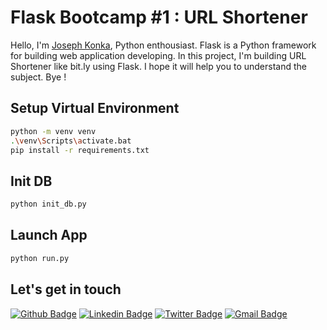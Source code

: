 # Flask Bootcamp #1 : URL Shortener

Hello, I'm [Joseph Konka](https://www.linkedin.com/in/joseph-koami-konka/), Python enthousiast. Flask is a Python framework for building web application developing. In this project, I'm building URL Shortener like bit.ly using Flask. I hope it will help you to understand the subject. Bye !

## Setup Virtual Environment
```sh
python -m venv venv
.\venv\Scripts\activate.bat
pip install -r requirements.txt
```

## Init DB
```sh
python init_db.py
```

## Launch App
```sh
python run.py
```

## Let's get in touch
[![Github Badge](https://img.shields.io/badge/-Github-000?style=flat-square&logo=Github&logoColor=white&link=https://github.com/joekakone)](https://github.com/joekakone) [![Linkedin Badge](https://img.shields.io/badge/-LinkedIn-blue?style=flat-square&logo=Linkedin&logoColor=white&link=https://www.linkedin.com/in/joseph-koami-konka/)](https://www.linkedin.com/in/joseph-koami-konka/) [![Twitter Badge](https://img.shields.io/badge/-Twitter-blue?style=flat-square&logo=Twitter&logoColor=white&link=https://www.twitter.com/joekakone)](https://www.twitter.com/joekakone) [![Gmail Badge](https://img.shields.io/badge/-Gmail-c14438?style=flat-square&logo=Gmail&logoColor=white&link=mailto:joseph.kakone@gmail.com)](mailto:joseph.kakone@gmail.com)